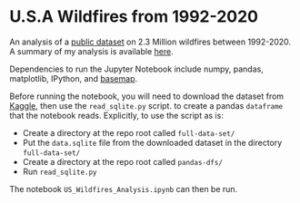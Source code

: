 # U.S.A Wildfires from 1992-2020

An analysis of a [public dataset](https://www.kaggle.com/datasets/behroozsohrabi/us-wildfire-records-6th-edition) on 2.3 Million wildfires between 1992-2020. A summary of my analysis is available [here](https://rucskajj.github.io/Data-Science-Projects/US_Wildfires_Analysis.html).

Dependencies to run the Jupyter Notebook include numpy, pandas, matplotlib, IPython, and [basemap](https://github.com/matplotlib/basemap).

Before running the notebook, you will need to download the dataset from [Kaggle](https://www.kaggle.com/datasets/behroozsohrabi/us-wildfire-records-6th-edition), then use the `read_sqlite.py` script. to create a pandas `dataframe` that the notebook reads. Explicitly, to use the script as is:
* Create a directory at the repo root called `full-data-set/`
* Put the `data.sqlite` file from the downloaded dataset in the directory `full-data-set/`
* Create a directory at the repo root called `pandas-dfs/`
* Run `read_sqlite.py`

The notebook `US_Wildfires_Analysis.ipynb` can then be run.

